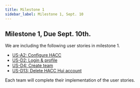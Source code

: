 ```yaml
---
title: Milestone 1
sidebar_label: Milestone 1, Sept. 10
---
```


## Milestone 1, Due Sept. 10th.

We are including the following user stories in milestone 1.

* [US-A2: Configure HACC](administrators#hacc-hui-configuration)
* [US-D2: Login & profile](developers#developer-profile-configuration)
* [US-D4: Create team](developers#team-creation)
* [US-D13: Delete HACC Hui account](developers#delete-account)

Each team will complete their implementation of the user stories.
